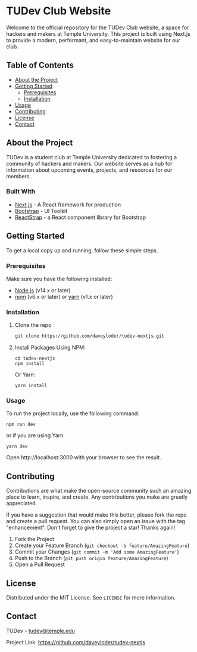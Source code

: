 # TUDev Club Website

Welcome to the official repository for the TUDev Club website, a space for hackers and makers at Temple University. This project is built using Next.js to provide a modern, performant, and easy-to-maintain website for our club.

## Table of Contents

- [About the Project](#about-the-project)
- [Getting Started](#getting-started)
  - [Prerequisites](#prerequisites)
  - [Installation](#installation)
- [Usage](#usage)
- [Contributing](#contributing)
- [License](#license)
- [Contact](#contact)

## About the Project

TUDev is a student club at Temple University dedicated to fostering a community of hackers and makers. Our website serves as a hub for information about upcoming events, projects, and resources for our members.

### Built With

- [Next.js](https://nextjs.org/) - A React framework for production
- [Bootstrap](https://getbootstrap.com/) - UI Toolkit
- [ReactStrap](https://reactstrap.github.io/?path=/story/home-installation--page) - a React component library for Bootstrap

## Getting Started

To get a local copy up and running, follow these simple steps.

### Prerequisites

Make sure you have the following installed:

- [Node.js](https://nodejs.org/en/) (v14.x or later)
- [npm](https://www.npmjs.com/) (v6.x or later) or [yarn](https://yarnpkg.com/) (v1.x or later)

### Installation

1. Clone the repo
   ```sh
   git clone https://github.com/daveyloder/tudev-nextjs.git
   ```
2. Install Packages
   Using NPM:

   ```
   cd tudev-nextjs
   npm install
   ```

   Or Yarn:

   ```
   yarn install
   ```

### Usage

To run the project locally, use the following command:

```
npm run dev
```

or if you are using Yarn

```
yarn dev
```

Open http://localhost:3000 with your browser to see the result.

## Contributing

Contributions are what make the open-source community such an amazing place to learn, inspire, and create. Any contributions you make are greatly appreciated.

If you have a suggestion that would make this better, please fork the repo and create a pull request. You can also simply open an issue with the tag "enhancement".
Don't forget to give the project a star! Thanks again!

1. Fork the Project
2. Create your Feature Branch (`git checkout -b feature/AmazingFeature`)
3. Commit your Changes (`git commit -m 'Add some AmazingFeature'`)
4. Push to the Branch (`git push origin feature/AmazingFeature`)
5. Open a Pull Request

## License

Distributed under the MIT License. See `LICENSE` for more information.

## Contact

TUDev - tudev@temple.edu

Project Link: https://github.com/daveyloder/tudev-nextjs
